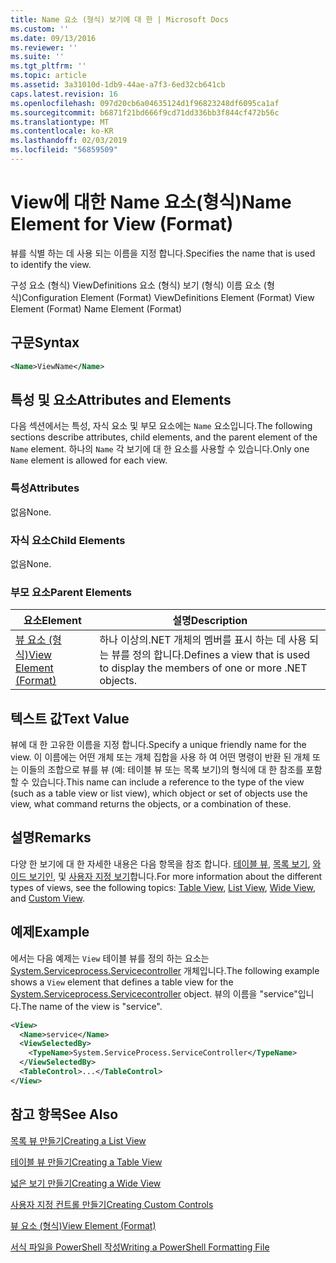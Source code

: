 ```yaml
---
title: Name 요소 (형식) 보기에 대 한 | Microsoft Docs
ms.custom: ''
ms.date: 09/13/2016
ms.reviewer: ''
ms.suite: ''
ms.tgt_pltfrm: ''
ms.topic: article
ms.assetid: 3a31010d-1db9-44ae-a7f3-6ed32cb641cb
caps.latest.revision: 16
ms.openlocfilehash: 097d20cb6a04635124d1f96823248df6095ca1af
ms.sourcegitcommit: b6871f21bd666f9cd71dd336bb3f844cf472b56c
ms.translationtype: MT
ms.contentlocale: ko-KR
ms.lasthandoff: 02/03/2019
ms.locfileid: "56859509"
---
```

# <a name="name-element-for-view-format"></a><span data-ttu-id="24c7c-102">View에 대한 Name 요소(형식)</span><span class="sxs-lookup"><span data-stu-id="24c7c-102">Name Element for View (Format)</span></span>

<span data-ttu-id="24c7c-103">뷰를 식별 하는 데 사용 되는 이름을 지정 합니다.</span><span class="sxs-lookup"><span data-stu-id="24c7c-103">Specifies the name that is used to identify the view.</span></span>

<span data-ttu-id="24c7c-104">구성 요소 (형식) ViewDefinitions 요소 (형식) 보기 (형식) 이름 요소 (형식)</span><span class="sxs-lookup"><span data-stu-id="24c7c-104">Configuration Element (Format) ViewDefinitions Element (Format) View Element (Format) Name Element (Format)</span></span>

## <a name="syntax"></a><span data-ttu-id="24c7c-105">구문</span><span class="sxs-lookup"><span data-stu-id="24c7c-105">Syntax</span></span>

```xml
<Name>ViewName</Name>
```

## <a name="attributes-and-elements"></a><span data-ttu-id="24c7c-106">특성 및 요소</span><span class="sxs-lookup"><span data-stu-id="24c7c-106">Attributes and Elements</span></span>

<span data-ttu-id="24c7c-107">다음 섹션에서는 특성, 자식 요소 및 부모 요소에는 `Name` 요소입니다.</span><span class="sxs-lookup"><span data-stu-id="24c7c-107">The following sections describe attributes, child elements, and the parent element of the `Name` element.</span></span> <span data-ttu-id="24c7c-108">하나의 `Name` 각 보기에 대 한 요소를 사용할 수 있습니다.</span><span class="sxs-lookup"><span data-stu-id="24c7c-108">Only one `Name` element is allowed for each view.</span></span>

### <a name="attributes"></a><span data-ttu-id="24c7c-109">특성</span><span class="sxs-lookup"><span data-stu-id="24c7c-109">Attributes</span></span>

<span data-ttu-id="24c7c-110">없음</span><span class="sxs-lookup"><span data-stu-id="24c7c-110">None.</span></span>

### <a name="child-elements"></a><span data-ttu-id="24c7c-111">자식 요소</span><span class="sxs-lookup"><span data-stu-id="24c7c-111">Child Elements</span></span>

<span data-ttu-id="24c7c-112">없음</span><span class="sxs-lookup"><span data-stu-id="24c7c-112">None.</span></span>

### <a name="parent-elements"></a><span data-ttu-id="24c7c-113">부모 요소</span><span class="sxs-lookup"><span data-stu-id="24c7c-113">Parent Elements</span></span>

|<span data-ttu-id="24c7c-114">요소</span><span class="sxs-lookup"><span data-stu-id="24c7c-114">Element</span></span>|<span data-ttu-id="24c7c-115">설명</span><span class="sxs-lookup"><span data-stu-id="24c7c-115">Description</span></span>|
|-------------|-----------------|
|[<span data-ttu-id="24c7c-116">뷰 요소 (형식)</span><span class="sxs-lookup"><span data-stu-id="24c7c-116">View Element (Format)</span></span>](./view-element-format.md)|<span data-ttu-id="24c7c-117">하나 이상의.NET 개체의 멤버를 표시 하는 데 사용 되는 뷰를 정의 합니다.</span><span class="sxs-lookup"><span data-stu-id="24c7c-117">Defines a view that is used to display the members of one or more .NET objects.</span></span>|

## <a name="text-value"></a><span data-ttu-id="24c7c-118">텍스트 값</span><span class="sxs-lookup"><span data-stu-id="24c7c-118">Text Value</span></span>

<span data-ttu-id="24c7c-119">뷰에 대 한 고유한 이름을 지정 합니다.</span><span class="sxs-lookup"><span data-stu-id="24c7c-119">Specify a unique friendly name for the view.</span></span> <span data-ttu-id="24c7c-120">이 이름에는 어떤 개체 또는 개체 집합을 사용 하 여 어떤 명령이 반환 된 개체 또는 이들의 조합으로 뷰를 뷰 (예: 테이블 뷰 또는 목록 보기)의 형식에 대 한 참조를 포함할 수 있습니다.</span><span class="sxs-lookup"><span data-stu-id="24c7c-120">This name can include a reference to the type of the view (such as a table view or list view), which object or set of objects use the view, what command returns the objects, or a combination of these.</span></span>

## <a name="remarks"></a><span data-ttu-id="24c7c-121">설명</span><span class="sxs-lookup"><span data-stu-id="24c7c-121">Remarks</span></span>

<span data-ttu-id="24c7c-122">다양 한 보기에 대 한 자세한 내용은 다음 항목을 참조 합니다. [테이블 뷰](./creating-a-table-view.md), [목록 보기](./creating-a-list-view.md), [와이드 보기인](./creating-a-wide-view.md), 및 [사용자 지정 보기](./creating-custom-controls.md)합니다.</span><span class="sxs-lookup"><span data-stu-id="24c7c-122">For more information about the different types of views, see the following topics: [Table View](./creating-a-table-view.md), [List View](./creating-a-list-view.md), [Wide View](./creating-a-wide-view.md), and [Custom View](./creating-custom-controls.md).</span></span>

## <a name="example"></a><span data-ttu-id="24c7c-123">예제</span><span class="sxs-lookup"><span data-stu-id="24c7c-123">Example</span></span>

<span data-ttu-id="24c7c-124">에서는 다음 예제는 `View` 테이블 뷰를 정의 하는 요소는 [System.Serviceprocess.Servicecontroller](/dotnet/api/System.ServiceProcess.ServiceController) 개체입니다.</span><span class="sxs-lookup"><span data-stu-id="24c7c-124">The following example shows a `View` element that defines a table view for the [System.Serviceprocess.Servicecontroller](/dotnet/api/System.ServiceProcess.ServiceController) object.</span></span> <span data-ttu-id="24c7c-125">뷰의 이름을 "service"입니다.</span><span class="sxs-lookup"><span data-stu-id="24c7c-125">The name of the view is "service".</span></span>

```xml
<View>
  <Name>service</Name>
  <ViewSelectedBy>
    <TypeName>System.ServiceProcess.ServiceController</TypeName>
  </ViewSelectedBy>
  <TableControl>...</TableControl>
</View>

```

## <a name="see-also"></a><span data-ttu-id="24c7c-126">참고 항목</span><span class="sxs-lookup"><span data-stu-id="24c7c-126">See Also</span></span>

[<span data-ttu-id="24c7c-127">목록 뷰 만들기</span><span class="sxs-lookup"><span data-stu-id="24c7c-127">Creating a List View</span></span>](./creating-a-list-view.md)

[<span data-ttu-id="24c7c-128">테이블 뷰 만들기</span><span class="sxs-lookup"><span data-stu-id="24c7c-128">Creating a Table View</span></span>](./creating-a-table-view.md)

[<span data-ttu-id="24c7c-129">넓은 보기 만들기</span><span class="sxs-lookup"><span data-stu-id="24c7c-129">Creating a Wide View</span></span>](./creating-a-wide-view.md)

[<span data-ttu-id="24c7c-130">사용자 지정 컨트롤 만들기</span><span class="sxs-lookup"><span data-stu-id="24c7c-130">Creating Custom Controls</span></span>](./creating-custom-controls.md)

[<span data-ttu-id="24c7c-131">뷰 요소 (형식)</span><span class="sxs-lookup"><span data-stu-id="24c7c-131">View Element (Format)</span></span>](./view-element-format.md)

[<span data-ttu-id="24c7c-132">서식 파일을 PowerShell 작성</span><span class="sxs-lookup"><span data-stu-id="24c7c-132">Writing a PowerShell Formatting File</span></span>](./writing-a-powershell-formatting-file.md)
